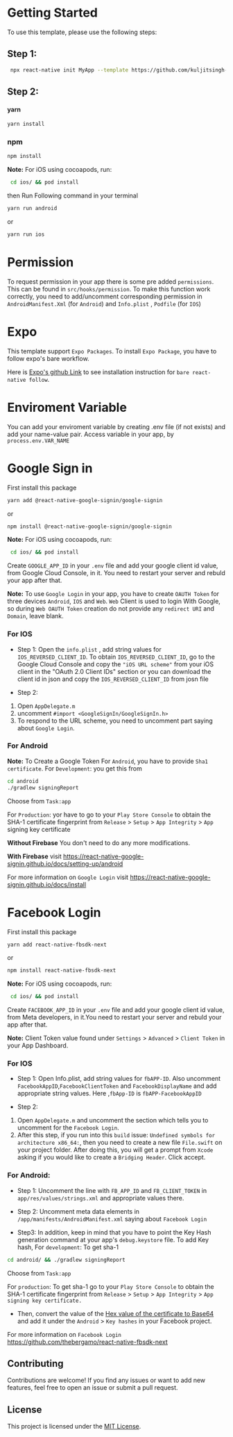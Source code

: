 
# Getting Started
 To use this template, please use the following steps:

 ## Step 1: 
 ```bash
  npx react-native init MyApp --template https://github.com/kuljitsingh-crypto/react-native-template.git
 ```

## Step 2: 
#### yarn

 ```bash
 yarn install
 ```

### npm 
 ```bash
 npm install
 ```

**Note:** For iOS using cocoapods, run:
```bash
 cd ios/ && pod install
```
then 
Run Following command in your terminal
```bash
yarn run android
```
or 

```bash
yarn run ios
```

# Permission

To request permission in your app there is some pre added `permissions`. This can be found in `src/hooks/permission`. To make this function work correctly, you need to add/uncomment corresponding permission in `AndroidManifest.Xml` (for `Android`) and `Info.plist` , `Podfile` (for `IOS`)

# Expo
This template support `Expo Packages`. To install  `Expo Package`, you have to follow expo's bare workflow.

Here is [Expo's github Link](https://github.com/expo/expo/tree/sdk-51/packages) to see installation instruction for `bare react-native follow`.


# Enviroment Variable

You can add your enviroment variable by creating .env file (if not exists) and add your name-value pair.
Access variable in your app, by `process.env.VAR_NAME`

# Google Sign in

First install this package 
```bash
yarn add @react-native-google-signin/google-signin
```

or 

```bash
npm install @react-native-google-signin/google-signin
```

**Note:** For iOS using cocoapods, run:
```bash
 cd ios/ && pod install
```

Create `GOOGLE_APP_ID` in your `.env` file and add your google client id value, from Google Cloud Console, in it. You need to restart your server and rebuld your app after that.

**Note:** To use `Google Login` in your app, you have to create `OAUTH Token` for three devices `Android`, `IOS` and `Web`.
`Web` Client is used to login With Google, so during `Web OAUTH Token` creation do not provide any `redirect URI` and `Domain`, leave blank. 


### For IOS

* Step 1:  Open the `info.plist` , add string values  for `IOS_REVERSED_CLIENT_ID`. To obtain `IOS_REVERSED_CLIENT_ID`, go to the Google Cloud Console and copy the `"iOS URL scheme"` from your iOS client in the "OAuth 2.0 Client IDs" section or you can download the client id in  json and copy the `IOS_REVERSED_CLIENT_ID` from josn file


* Step 2:
1. Open `AppDelegate.m`
2. uncomment `#import <GoogleSignIn/GoogleSignIn.h>`
3. To  respond to the URL scheme, you need to uncomment part saying  about `Google Login`.


### For Android

**Note:** To Create a Google Token For `Android`, you have to provide `Sha1  certificate`. 
For `Development`:  you get this from 
```bash
cd android
./gradlew signingReport
```
Choose from `Task:app`

For `Production`: yor have to go to your `Play Store Console` to obtain the SHA-1 certificate fingerprint from `Release` > `Setup` > `App Integrity` > `App` signing key certificate


**Without Firebase** 
You don't need to do any more modifications.

**With Firebase**
visit https://react-native-google-signin.github.io/docs/setting-up/android

For more information on `Google Login` visit https://react-native-google-signin.github.io/docs/install



# Facebook Login

First install this package 
```bash
yarn add react-native-fbsdk-next
```

or 

```bash
npm install react-native-fbsdk-next
```

**Note:** For iOS using cocoapods, run:
```bash
 cd ios/ && pod install
```


Create `FACEBOOK_APP_ID` in your `.env` file and add your google client id value, from Meta developers, in it.You need to restart your server and rebuld your app after that. 

**Note:** Client Token value found under `Settings` > `Advanced` > `Client Token` in your App Dashboard. 


### For IOS

* Step 1: Open Info.plist, add string values  for `fbAPP-ID`. Also uncomment `FacebookAppID`,`FacebookClientToken`  and `FacebookDisplayName` and add appropriate string values. Here ,`fbApp-ID` is  `fbAPP-FacebookAppID`


* Step 2: 
1. Open `AppDelegate.m` and uncomment the section which tells you to uncomment for the `Facebook Login`.
2. After this step, if you run into this `build` issue: `Undefined symbols for architecture x86_64:`, then you need to create a new file `File.swift` on your project folder. After doing this, you will get a prompt from `Xcode` asking if you would like to create a `Bridging Header`. Click accept.



### For Android:

* Step 1: Uncomment the line with `FB_APP_ID` and `FB_CLIENT_TOKEN` in `app/res/values/strings.xml` and appropriate values there.

* Step 2: Uncomment meta data elements in  `/app/manifests/AndroidManifest.xml` saying about `Facebook Login`

* Step3: In addition, keep in mind that you have to point the Key Hash generation command at your app's `debug.keystore` file.  To add Key hash, 
For `development`: To get sha-1 
```bash
cd android/ && ./gradlew signingReport
```
Choose from `Task:app`

For `production`: To get sha-1 go to your `Play Store Console` to obtain the SHA-1 certificate fingerprint from `Release` > `Setup` > `App Integrity` > `App signing key certificate.`

 * Then, convert the value of the [Hex value of the certificate to Base64](https://base64.guru/converter/encode/hex) and add it under the `Android` > `Key hashes` in your Facebook project.


For more information on `Facebook Login` https://github.com/thebergamo/react-native-fbsdk-next


## Contributing

Contributions are welcome! If you find any issues or want to add new features, feel free to open an issue or submit a pull request.

## License

This project is licensed under the [MIT License](LICENSE).
